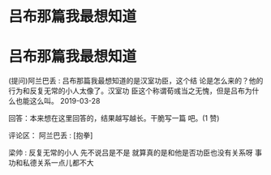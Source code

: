 # 吕布那篇我最想知道

# 吕布那篇我最想知道

(提问)阿兰巴丢 : 吕布那篇我最想知道的是汉室功臣，这个结 论是怎么来的？他的行为和反复无常的小人太像了。汉室功 臣这个称谓荀彧当之无愧，但是吕布为什么也能这么叫。 2019-03-28

回答：本来想在这里回答的，结果越写越长。干脆写一篇 吧。(1 赞)

评论区： 阿兰巴丢 : [抱拳]

梁帅 : 反复无常的小人 先不说吕是不是 就算真的是和他是否功臣也没有关系呀 事功和私德关系一点儿都不大